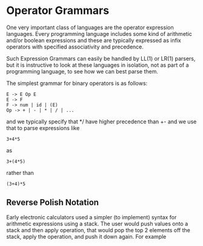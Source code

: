 # Operator Grammars

One very important class of languages are the operator expression languages.
Every programming language includes some kind of arithmetic and/or boolean expressions
and these are typically expressed as infix operators with specified associativity and precedence.

Such Expression Grammars can easily be handled by LL(1) or LR(1) parsers, but it is instructive to look
at these languages in isolation, not as part of a programming language, to see how we can best parse them.

The simplest grammar for binary operators is as follows:
```
E -> E Op E
E -> F
F -> num | id | (E)
Op -> + | - | * | / | ...
```
and we typically specify that */ have higher precedence than +- and we use that to parse expressions like
```
3+4*5
```
as 
```
3+(4*5)
```
rather than
```
(3+4)*5
```

## Reverse Polish Notation
Early electronic calculators used a simpler (to implement) syntax for arithmetic expressions using a stack.
The user would push values onto a stack and then apply operation, that would pop the top 2 elements off the stack,
apply the operation, and push it down again.  For example
```
```





